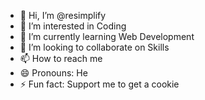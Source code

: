 - 👋 Hi, I’m @resimplify
- 👀 I’m interested in Coding 
- 🌱 I’m currently learning Web Development 
- 💞️ I’m looking to collaborate on Skills
- 📫 How to reach me 
- 😄 Pronouns: He
- ⚡ Fun fact: Support me to get a cookie

<!---
resimplify/resimplify is a ✨ special ✨ repository because its `README.md` (this file) appears on your GitHub profile.
You can click the Preview link to take a look at your changes.
--->
